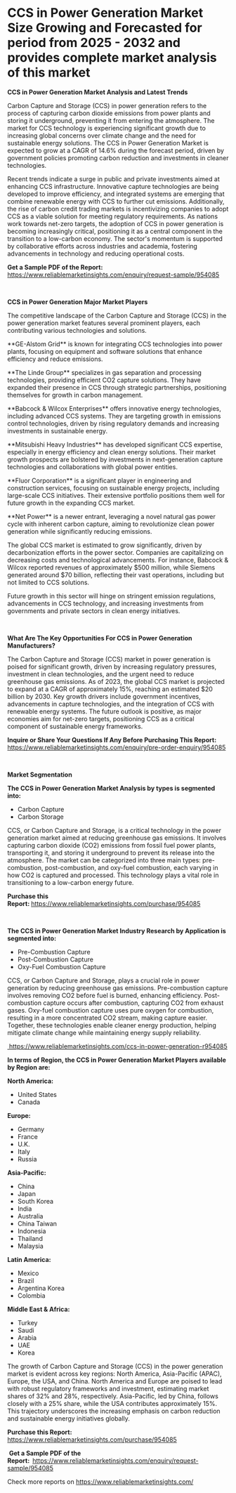 <p><h1>CCS in Power Generation Market Size Growing and Forecasted for period from 2025 - 2032 and provides complete market analysis of this market</h1></p><p><strong>CCS in Power Generation Market Analysis and Latest Trends</strong></p>
<p><p>Carbon Capture and Storage (CCS) in power generation refers to the process of capturing carbon dioxide emissions from power plants and storing it underground, preventing it from entering the atmosphere. The market for CCS technology is experiencing significant growth due to increasing global concerns over climate change and the need for sustainable energy solutions. The CCS in Power Generation Market is expected to grow at a CAGR of 14.6% during the forecast period, driven by government policies promoting carbon reduction and investments in cleaner technologies.</p><p>Recent trends indicate a surge in public and private investments aimed at enhancing CCS infrastructure. Innovative capture technologies are being developed to improve efficiency, and integrated systems are emerging that combine renewable energy with CCS to further cut emissions. Additionally, the rise of carbon credit trading markets is incentivizing companies to adopt CCS as a viable solution for meeting regulatory requirements. As nations work towards net-zero targets, the adoption of CCS in power generation is becoming increasingly critical, positioning it as a central component in the transition to a low-carbon economy. The sector's momentum is supported by collaborative efforts across industries and academia, fostering advancements in technology and reducing operational costs.</p></p>
<p><strong>Get a Sample PDF of the Report:&nbsp;</strong> <a href="https://www.reliablemarketinsights.com/enquiry/request-sample/954085?utm_campaign=3218&utm_medium=2&utm_source=Github&utm_content=ia&utm_term=07032025&utm_id=ccs-in-power-generation">https://www.reliablemarketinsights.com/enquiry/request-sample/954085</a></p>
<p>&nbsp;</p>
<p><strong>CCS in Power Generation Major Market Players</strong></p>
<p><p>The competitive landscape of the Carbon Capture and Storage (CCS) in the power generation market features several prominent players, each contributing various technologies and solutions. </p><p>**GE-Alstom Grid** is known for integrating CCS technologies into power plants, focusing on equipment and software solutions that enhance efficiency and reduce emissions. </p><p>**The Linde Group** specializes in gas separation and processing technologies, providing efficient CO2 capture solutions. They have expanded their presence in CCS through strategic partnerships, positioning themselves for growth in carbon management.</p><p>**Babcock & Wilcox Enterprises** offers innovative energy technologies, including advanced CCS systems. They are targeting growth in emissions control technologies, driven by rising regulatory demands and increasing investments in sustainable energy.</p><p>**Mitsubishi Heavy Industries** has developed significant CCS expertise, especially in energy efficiency and clean energy solutions. Their market growth prospects are bolstered by investments in next-generation capture technologies and collaborations with global power entities.</p><p>**Fluor Corporation** is a significant player in engineering and construction services, focusing on sustainable energy projects, including large-scale CCS initiatives. Their extensive portfolio positions them well for future growth in the expanding CCS market.</p><p>**Net Power** is a newer entrant, leveraging a novel natural gas power cycle with inherent carbon capture, aiming to revolutionize clean power generation while significantly reducing emissions.</p><p>The global CCS market is estimated to grow significantly, driven by decarbonization efforts in the power sector. Companies are capitalizing on decreasing costs and technological advancements. For instance, Babcock & Wilcox reported revenues of approximately $500 million, while Siemens generated around $70 billion, reflecting their vast operations, including but not limited to CCS solutions.</p><p>Future growth in this sector will hinge on stringent emission regulations, advancements in CCS technology, and increasing investments from governments and private sectors in clean energy initiatives.</p></p>
<p>&nbsp;</p>
<p><strong>What Are The Key Opportunities For CCS in Power Generation Manufacturers?</strong></p>
<p><p>The Carbon Capture and Storage (CCS) market in power generation is poised for significant growth, driven by increasing regulatory pressures, investment in clean technologies, and the urgent need to reduce greenhouse gas emissions. As of 2023, the global CCS market is projected to expand at a CAGR of approximately 15%, reaching an estimated $20 billion by 2030. Key growth drivers include government incentives, advancements in capture technologies, and the integration of CCS with renewable energy systems. The future outlook is positive, as major economies aim for net-zero targets, positioning CCS as a critical component of sustainable energy frameworks.</p></p>
<p><strong>Inquire or Share Your Questions If Any Before Purchasing This Report:</strong> <a href="https://www.reliablemarketinsights.com/enquiry/pre-order-enquiry/954085?utm_campaign=3218&utm_medium=2&utm_source=Github&utm_content=ia&utm_term=07032025&utm_id=ccs-in-power-generation">https://www.reliablemarketinsights.com/enquiry/pre-order-enquiry/954085</a></p>
<p>&nbsp;</p>
<p><strong>Market Segmentation</strong></p>
<p><strong>The CCS in Power Generation Market Analysis by types is segmented into:</strong></p>
<p><ul><li>Carbon Capture</li><li>Carbon Storage</li></ul></p>
<p><p>CCS, or Carbon Capture and Storage, is a critical technology in the power generation market aimed at reducing greenhouse gas emissions. It involves capturing carbon dioxide (CO2) emissions from fossil fuel power plants, transporting it, and storing it underground to prevent its release into the atmosphere. The market can be categorized into three main types: pre-combustion, post-combustion, and oxy-fuel combustion, each varying in how CO2 is captured and processed. This technology plays a vital role in transitioning to a low-carbon energy future.</p></p>
<p><strong>Purchase this Report:&nbsp;</strong><a href="https://www.reliablemarketinsights.com/purchase/954085?utm_campaign=3218&utm_medium=2&utm_source=Github&utm_content=ia&utm_term=07032025&utm_id=ccs-in-power-generation">https://www.reliablemarketinsights.com/purchase/954085</a></p>
<p>&nbsp;</p>
<p><strong>The CCS in Power Generation Market Industry Research by Application is segmented into:</strong></p>
<p><ul><li>Pre-Combustion Capture</li><li>Post-Combustion Capture</li><li>Oxy-Fuel Combustion Capture</li></ul></p>
<p><p>CCS, or Carbon Capture and Storage, plays a crucial role in power generation by reducing greenhouse gas emissions. Pre-combustion capture involves removing CO2 before fuel is burned, enhancing efficiency. Post-combustion capture occurs after combustion, capturing CO2 from exhaust gases. Oxy-fuel combustion capture uses pure oxygen for combustion, resulting in a more concentrated CO2 stream, making capture easier. Together, these technologies enable cleaner energy production, helping mitigate climate change while maintaining energy supply reliability.</p></p>
<p><a href="https://www.reliablemarketinsights.com/ccs-in-power-generation-r954085?utm_campaign=3218&utm_medium=2&utm_source=Github&utm_content=ia&utm_term=07032025&utm_id=ccs-in-power-generation">&nbsp;https://www.reliablemarketinsights.com/ccs-in-power-generation-r954085</a></p>
<p><strong>In terms of Region, the CCS in Power Generation Market Players available by Region are:</strong></p>
<p>
    <p> <strong> North America: </strong>
        <ul>
            <li>United States</li>
            <li>Canada</li>
        </ul>
        </p> 
    <p> <strong> Europe: </strong>
        <ul>
            <li>Germany</li>
            <li>France</li>
            <li>U.K.</li>
            <li>Italy</li>
            <li>Russia</li>
        </ul>
        </p> 
    <p> <strong> Asia-Pacific: </strong>
        <ul>
            <li>China</li>
            <li>Japan</li>
            <li>South Korea</li>
            <li>India</li>
            <li>Australia</li>
            <li>China Taiwan</li>
            <li>Indonesia</li>
            <li>Thailand</li>
            <li>Malaysia</li>
        </ul>
        </p> 
    <p> <strong> Latin America: </strong>
        <ul>
            <li>Mexico</li>
            <li>Brazil</li>
            <li>Argentina Korea</li>
            <li>Colombia</li>
        </ul>
        </p> 
    <p> <strong> Middle East & Africa: </strong>
        <ul>
            <li>Turkey</li>
            <li>Saudi</li>
            <li>Arabia</li>
            <li>UAE</li>
            <li>Korea</li>
        </ul>
    </p>
    </p>
<p><p>The growth of Carbon Capture and Storage (CCS) in the power generation market is evident across key regions: North America, Asia-Pacific (APAC), Europe, the USA, and China. North America and Europe are poised to lead with robust regulatory frameworks and investment, estimating market shares of 32% and 28%, respectively. Asia-Pacific, led by China, follows closely with a 25% share, while the USA contributes approximately 15%. This trajectory underscores the increasing emphasis on carbon reduction and sustainable energy initiatives globally.</p></p>
<p><strong>Purchase this Report: </strong><a href="https://www.reliablemarketinsights.com/purchase/954085?utm_campaign=3218&utm_medium=2&utm_source=Github&utm_content=ia&utm_term=07032025&utm_id=ccs-in-power-generation">https://www.reliablemarketinsights.com/purchase/954085</a></p>
<p>&nbsp;<strong>Get a Sample PDF of the Report:&nbsp;&nbsp;</strong><a href="https://www.reliablemarketinsights.com/enquiry/request-sample/954085?utm_campaign=3218&utm_medium=2&utm_source=Github&utm_content=ia&utm_term=07032025&utm_id=ccs-in-power-generation">https://www.reliablemarketinsights.com/enquiry/request-sample/954085</a></p>
<p><strong></strong></p>
<p>Check more reports on <a href="https://www.reliablemarketinsights.com/?utm_campaign=3218&utm_medium=2&utm_source=Github&utm_content=ia&utm_term=07032025&utm_id=ccs-in-power-generation">https://www.reliablemarketinsights.com/</a></p>